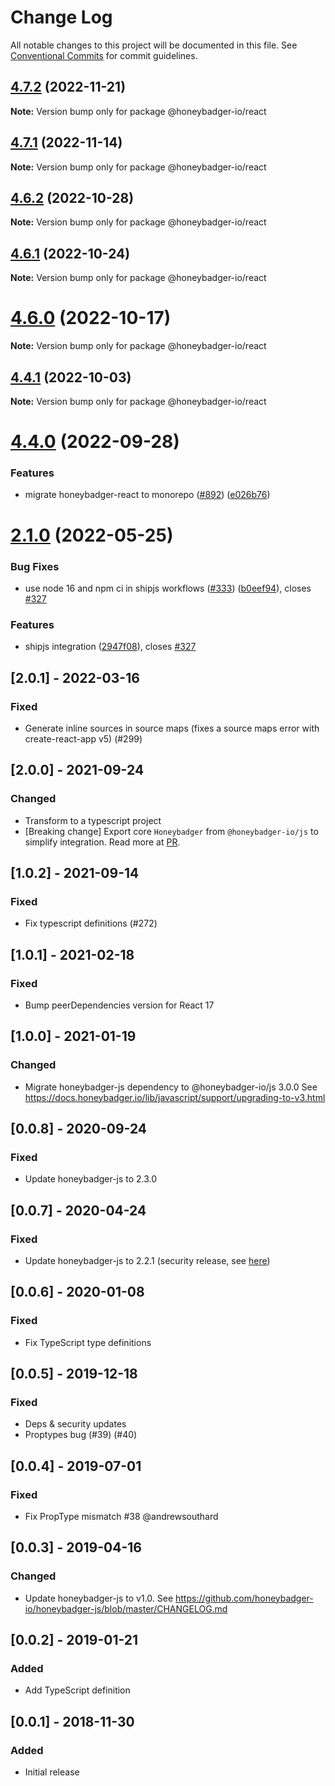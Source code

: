 # Change Log

All notable changes to this project will be documented in this file.
See [Conventional Commits](https://conventionalcommits.org) for commit guidelines.

## [4.7.2](https://github.com/honeybadger-io/honeybadger-js/compare/v4.7.1...v4.7.2) (2022-11-21)

**Note:** Version bump only for package @honeybadger-io/react





## [4.7.1](https://github.com/honeybadger-io/honeybadger-js/compare/v4.7.0...v4.7.1) (2022-11-14)

**Note:** Version bump only for package @honeybadger-io/react





## [4.6.2](https://github.com/honeybadger-io/honeybadger-js/compare/v4.6.1...v4.6.2) (2022-10-28)

**Note:** Version bump only for package @honeybadger-io/react





## [4.6.1](https://github.com/honeybadger-io/honeybadger-js/compare/v4.6.0...v4.6.1) (2022-10-24)

**Note:** Version bump only for package @honeybadger-io/react





# [4.6.0](https://github.com/honeybadger-io/honeybadger-js/compare/v4.5.0...v4.6.0) (2022-10-17)

**Note:** Version bump only for package @honeybadger-io/react





## [4.4.1](https://github.com/honeybadger-io/honeybadger-js/compare/v4.4.0...v4.4.1) (2022-10-03)

**Note:** Version bump only for package @honeybadger-io/react





# [4.4.0](https://github.com/honeybadger-io/honeybadger-js/compare/v4.3.1...v4.4.0) (2022-09-28)


### Features

* migrate honeybadger-react to monorepo ([#892](https://github.com/honeybadger-io/honeybadger-js/issues/892)) ([e026b76](https://github.com/honeybadger-io/honeybadger-js/commit/e026b76fe6e2540fcd1be33274a5e5cb61cd4a90))





# [2.1.0](https://github.com/honeybadger-io/honeybadger-react/compare/v2.0.1...v2.1.0) (2022-05-25)


### Bug Fixes

* use node 16 and npm ci in shipjs workflows ([#333](https://github.com/honeybadger-io/honeybadger-react/issues/333)) ([b0eef94](https://github.com/honeybadger-io/honeybadger-react/commit/b0eef94574dca7c29782eac301d6666671cf47e0)), closes [#327](https://github.com/honeybadger-io/honeybadger-react/issues/327)


### Features

* shipjs integration ([2947f08](https://github.com/honeybadger-io/honeybadger-react/commit/2947f084c62fd557852a9eef9b0a1de1e9ec82a9)), closes [#327](https://github.com/honeybadger-io/honeybadger-react/issues/327)



## [2.0.1] - 2022-03-16
### Fixed
- Generate inline sources in source maps (fixes a source maps error with create-react-app v5) (#299)

## [2.0.0] - 2021-09-24
### Changed
- Transform to a typescript project
- [Breaking change] Export core `Honeybadger` from `@honeybadger-io/js` to simplify integration. Read more at [PR](https://github.com/honeybadger-io/honeybadger-react/pull/275).

## [1.0.2] - 2021-09-14
### Fixed
- Fix typescript definitions (#272)

## [1.0.1] - 2021-02-18
### Fixed
- Bump peerDependencies version for React 17

## [1.0.0] - 2021-01-19
### Changed
- Migrate honeybadger-js dependency to @honeybadger-io/js 3.0.0
  See https://docs.honeybadger.io/lib/javascript/support/upgrading-to-v3.html

## [0.0.8] - 2020-09-24
### Fixed
- Update honeybadger-js to 2.3.0

## [0.0.7] - 2020-04-24
### Fixed
- Update honeybadger-js to 2.2.1 (security release, see
    [here](https://github.com/honeybadger-io/honeybadger-js/blob/master/CHANGELOG.md#220---2020-03-16))

## [0.0.6] - 2020-01-08
### Fixed
- Fix TypeScript type definitions

## [0.0.5] - 2019-12-18
### Fixed
- Deps & security updates
- Proptypes bug (#39) (#40)

## [0.0.4] - 2019-07-01
### Fixed
- Fix PropType mismatch #38 @andrewsouthard

## [0.0.3] - 2019-04-16
### Changed
- Update honeybadger-js to v1.0. See
  https://github.com/honeybadger-io/honeybadger-js/blob/master/CHANGELOG.md

## [0.0.2] - 2019-01-21
### Added
- Add TypeScript definition

## [0.0.1] - 2018-11-30
### Added
- Initial release
